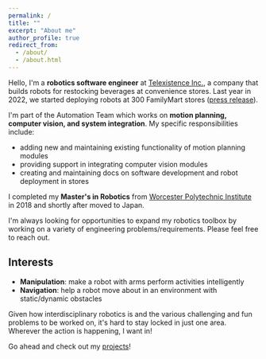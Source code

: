 ```yaml
---
permalink: /
title: ""
excerpt: "About me"
author_profile: true
redirect_from:
  - /about/
  - /about.html
---
```


Hello, I'm a **robotics software engineer** at [Telexistence Inc.](https://tx-inc.com/en/home/), a company that builds robots for restocking beverages at convenience stores. Last year in 2022, we started deploying robots at 300 FamilyMart stores ([press release](https://tx-inc.com/en/blog/2022/08/10/11737/)).

I'm part of the Automation Team which works on **motion planning, computer vision, and system integration**. My specific responsibilities include:
- adding new and maintaining existing functionality of motion planning modules
- providing support in integrating computer vision modules
- creating and maintaining docs on software development and robot deployment in stores

I completed my **Master's in Robotics** from [Worcester Polytechnic Institute](https://www.wpi.edu) in 2018 and shortly after moved to Japan.

I'm always looking for opportunities to expand my robotics toolbox by working on a variety of engineering problems/requirements. Please feel free to reach out.



Interests
------
- **Manipulation**: make a robot with arms perform activities intelligently
- **Navigation**: help a robot move about in an environment with static/dynamic obstacles

Given how interdisciplinary robotics is and the various challenging and fun problems to be worked on, it's hard to stay locked in just one area. Wherever the action is happening, I want in!

Go ahead and check out my [projects](/portfolio/)!



